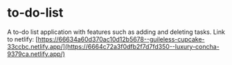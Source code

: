 # to-do-list
A to-do list application with features such as adding and deleting tasks.
Link to netlify: [https://66634a60d370ac10d12b5678--guileless-cupcake-33ccbc.netlify.app/](https://6664c72a3f0dfb2f7d7fd350--luxury-concha-9379ca.netlify.app/)
